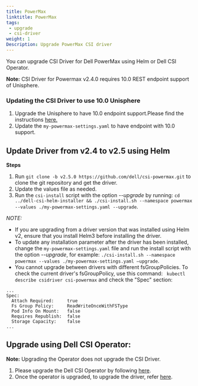 ```yaml
---
title: PowerMax
linktitle: PowerMax
tags:
 - upgrade
 - csi-driver
weight: 1
Description: Upgrade PowerMax CSI driver
---
```


You can upgrade CSI Driver for Dell PowerMax using Helm or Dell CSI Operator.

**Note:** CSI Driver for Powermax v2.4.0 requires 10.0 REST endpoint support of Unisphere.
### Updating the CSI Driver to use 10.0 Unisphere

1. Upgrade the Unisphere to have 10.0 endpoint support.Please find the instructions [here.](https://dl.dell.com/content/manual34878027-dell-unisphere-for-powermax-10-0-0-installation-guide.pdf?language=en-us&ps=true)
2. Update the `my-powermax-settings.yaml` to have endpoint with 10.0 support.

## Update Driver from v2.4 to v2.5 using Helm

**Steps**
1. Run `git clone -b v2.5.0 https://github.com/dell/csi-powermax.git` to clone the git repository and get the driver.
2. Update the values file as needed.
2. Run the `csi-install` script with the option _\-\-upgrade_ by running: `cd ../dell-csi-helm-installer && ./csi-install.sh --namespace powermax --values ./my-powermax-settings.yaml --upgrade`.

*NOTE:*
- If you are upgrading from a driver version that was installed using Helm v2, ensure that you install Helm3 before installing the driver.
- To update any installation parameter after the driver has been installed, change the `my-powermax-settings.yaml` file and run the install script with the option _\-\-upgrade_, for example: `./csi-install.sh --namespace powermax --values ./my-powermax-settings.yaml –upgrade`.
- You cannot upgrade between drivers with different fsGroupPolicies. To check the current driver's fsGroupPolicy, use this command:
``` kubectl describe csidriver csi-powermax``` 
and check the "Spec" section:

```
...
Spec:
  Attach Required:     true
  Fs Group Policy:     ReadWriteOnceWithFSType
  Pod Info On Mount:   false
  Requires Republish:  false
  Storage Capacity:    false
...

```

## Upgrade using Dell CSI Operator:
**Note:** Upgrading the Operator does not upgrade the CSI Driver.

1. Please upgrade the Dell CSI Operator by following [here](./../operator).
2. Once the operator is upgraded, to upgrade the driver, refer [here](./../../../installation/operator/#update-csi-drivers).

